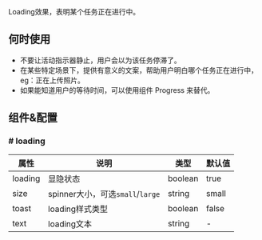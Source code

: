 
Loading效果，表明某个任务正在进行中。

## 何时使用
- 不要让活动指示器静止，用户会以为该任务停滞了。
- 在某些特定场景下，提供有意义的文案，帮助用户明白哪个任务正在进行中，eg：正在上传照片。
- 如果能知道用户的等待时间，可以使用组件 Progress 来替代。


## 组件&配置

### # loading

属性 | 说明 | 类型 | 默认值
----|-----|------|------
loading  | 显隐状态 | boolean  | true  
size  | spinner大小，可选`small`/`large` | string  | small  
toast  | loading样式类型 | boolean  | false  
text  | loading文本 | string |  -   
